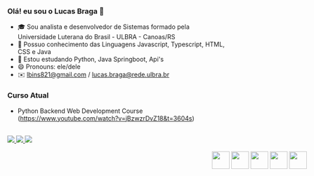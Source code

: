 ### Olá! eu sou o Lucas Braga 👋
- 🎓 Sou analista e desenvolvedor de Sistemas formado pela Universidade Luterana do Brasil - ULBRA - Canoas/RS
- 🧠 Possuo conhecimento das Linguagens Javascript, Typescript, HTML, CSS e Java
- 🌱 Estou estudando Python, Java Springboot, Api's
- 😄 Pronouns: ele/dele
- ✉️ lbins821@gmail.com / lucas.braga@rede.ulbra.br

### Curso Atual
- Python Backend Web Development Course (https://www.youtube.com/watch?v=jBzwzrDvZ18&t=3604s)

<br>
<div>
  <a href="https://www.linkedin.com/in/lucas-bins-braga/" target="_blank">
  <img src="https://img.shields.io/badge/LinkedIn-0077B5?style=for-the-badge&logo=linkedin&logoColor=white" target="_blank">
  </a>
  <a href="https://www.twitter.com/lbins2/" target="_blank">
  <img src="https://img.shields.io/badge/Twitter-0077B5?style=for-the-badge&logo=twitter&logoColor=white" target="_blank">
  </a>
  <a href="https://www.instagram.com/lucasbins/" target="_blank">
  <img src="https://img.shields.io/badge/instagram-0077B5?style=for-the-badge&logo=instagram&logoColor=white" target="_blank">
  </a>
</div>
<br>
<div style="position: absolute; right: 0; margin-right: 50px">
  <img src="https://cdn4.iconfinder.com/data/icons/logos-and-brands/512/181_Java_logo_logos-512.png" width="40">
  <img src="https://devkico.itexto.com.br/wp-content/uploads/2014/08/spring-boot-project-logo.png" width="40">
  <img src="https://encrypted-tbn0.gstatic.com/images?q=tbn:ANd9GcTab05l3ndGtZqyqxgTeOkmB7g2eDGyYrQp60gRu108tIEXOLQTl8tf9Jpx90UiNJEIv1Q&usqp=CAU" width="40">
  <img src="https://upload.wikimedia.org/wikipedia/commons/thumb/4/4c/Typescript_logo_2020.svg/1200px-Typescript_logo_2020.svg.png" width="40">
  <img src="https://upload.wikimedia.org/wikipedia/commons/thumb/a/a7/React-icon.svg/1200px-React-icon.svg.png" width="40">
</div>
</div>
  
